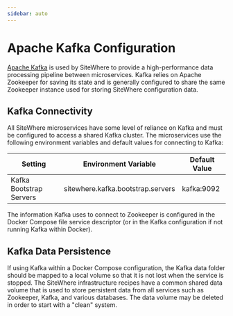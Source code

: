 ```yaml
---
sidebar: auto
---
```


# Apache Kafka Configuration

[Apache Kafka](https://kafka.apache.org/) is used by SiteWhere to provide a
high-performance data processing pipeline between microservices. Kafka relies
on Apache Zookeeper for saving its state and is generally configured to share
the same Zookeeper instance used for storing SiteWhere configuration data.

## Kafka Connectivity

All SiteWhere microservices have some level of reliance on Kafka and must
be configured to access a shared Kafka cluster. The microservices use the
following environment variables and default values for connecting to Kafka:

| Setting                 | Environment Variable              | Default Value |
| ----------------------- | --------------------------------- | ------------- |
| Kafka Bootstrap Servers | sitewhere.kafka.bootstrap.servers | kafka:9092    |

The information Kafka uses to connect to Zookeeper is configured in the Docker
Compose file service descriptor (or in the Kafka configuration if not running
Kafka within Docker).

## Kafka Data Persistence

If using Kafka within a Docker Compose configuration, the Kafka data folder
should be mapped to a local volume so that it is not lost when the service is
stopped. The SiteWhere infrastructure recipes have a common shared data volume
that is used to store persistent data from all services such as Zookeeper,
Kafka, and various databases. The data volume may be deleted in order to start
with a "clean" system.
